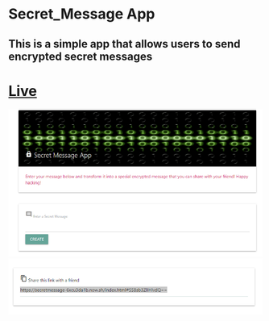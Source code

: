 # Secret_Message App
## This is a simple app that allows users to send encrypted secret messages
# [Live](https://secretmessage-6xcu3da1b.now.sh/)
![app](https://github.com/tudorbejinari/Secret_Message/blob/master/app.png)
![message](https://github.com/tudorbejinari/Secret_Message/blob/master/share.png)
